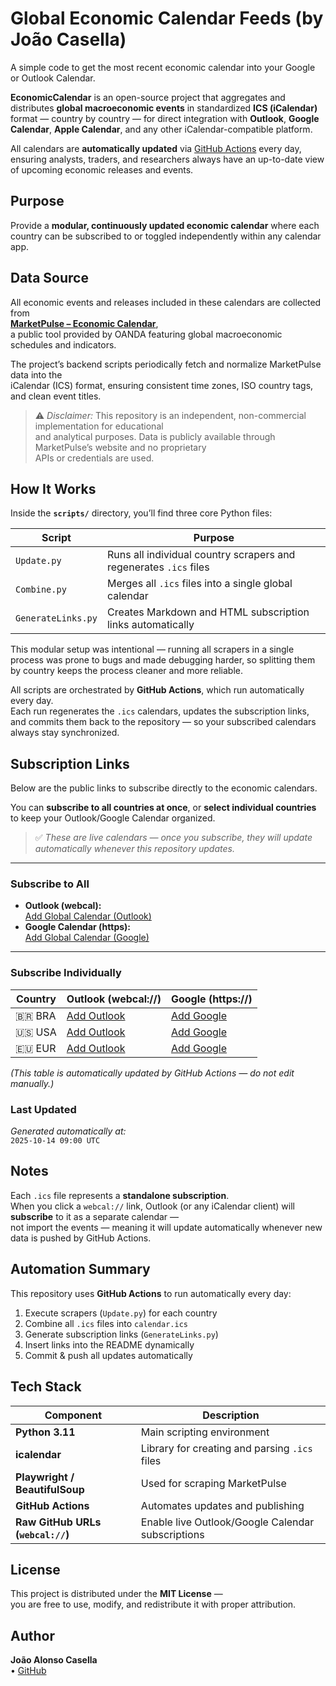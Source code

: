 # Global Economic Calendar Feeds (by João Casella)

A simple code to get the most recent economic calendar into your Google or Outlook Calendar.

**EconomicCalendar** is an open-source project that aggregates and distributes **global macroeconomic events** in standardized **ICS (iCalendar)** format — country by country — for direct integration with **Outlook**, **Google Calendar**, **Apple Calendar**, and any other iCalendar-compatible platform.

All calendars are **automatically updated** via [GitHub Actions](.github/workflows/update.yml) every day, ensuring analysts, traders, and researchers always have an up-to-date view of upcoming economic releases and events.


## Purpose

Provide a **modular, continuously updated economic calendar** where each country can be subscribed to or toggled independently within any calendar app.


## Data Source

All economic events and releases included in these calendars are collected from  
[**MarketPulse – Economic Calendar**](https://www.marketpulse.com/tools/economic-calendar/),  
a public tool provided by OANDA featuring global macroeconomic schedules and indicators.

The project’s backend scripts periodically fetch and normalize MarketPulse data into the  
iCalendar (ICS) format, ensuring consistent time zones, ISO country tags, and clean event titles.

> ⚠️ *Disclaimer:* This repository is an independent, non-commercial implementation for educational  
and analytical purposes. Data is publicly available through MarketPulse’s website and no proprietary  
APIs or credentials are used.



## How It Works

Inside the **`scripts/`** directory, you’ll find three core Python files:

| Script | Purpose |
|---------|----------|
| `Update.py` | Runs all individual country scrapers and regenerates `.ics` files |
| `Combine.py` | Merges all `.ics` files into a single global calendar |
| `GenerateLinks.py` | Creates Markdown and HTML subscription links automatically |

This modular setup was intentional — running all scrapers in a single process was prone to bugs and made debugging harder, so splitting them by country keeps the process cleaner and more reliable.

All scripts are orchestrated by **GitHub Actions**, which run automatically every day.  
Each run regenerates the `.ics` calendars, updates the subscription links, and commits them back to the repository — so your subscribed calendars always stay synchronized.


## Subscription Links

Below are the public links to subscribe directly to the economic calendars.

You can **subscribe to all countries at once**, or **select individual countries** to keep your Outlook/Google Calendar organized.

> ✅ *These are live calendars — once you subscribe, they will update automatically whenever this repository updates.*

---

### **Subscribe to All**

- **Outlook (webcal):**  
  [Add Global Calendar (Outlook)](webcal://raw.githubusercontent.com/joaocasella/econ-calendar/main/calendar.ics)
- **Google Calendar (https):**  
  [Add Global Calendar (Google)](https://raw.githubusercontent.com/joaocasella/econ-calendar/main/calendar.ics)

---

### **Subscribe Individually**
<!-- AUTO-LINKS:START -->
| Country | Outlook (webcal://) | Google (https://) |
|----------|--------------------|-------------------|
| 🇧🇷 BRA | [Add Outlook](webcal://raw.githubusercontent.com/joaocasella/econ-calendar/main/data/raw/ICS/BRA_2026.ics) | [Add Google](https://raw.githubusercontent.com/joaocasella/econ-calendar/main/data/raw/ICS/BRA_2026.ics) |
| 🇺🇸 USA | [Add Outlook](webcal://raw.githubusercontent.com/joaocasella/econ-calendar/main/data/raw/ICS/USA_2026.ics) | [Add Google](https://raw.githubusercontent.com/joaocasella/econ-calendar/main/data/raw/ICS/USA_2026.ics) |
| 🇪🇺 EUR | [Add Outlook](webcal://raw.githubusercontent.com/joaocasella/econ-calendar/main/data/raw/ICS/EUR_2026.ics) | [Add Google](https://raw.githubusercontent.com/joaocasella/econ-calendar/main/data/raw/ICS/EUR_2026.ics) |
<!-- AUTO-LINKS:END -->

*(This table is automatically updated by GitHub Actions — do not edit manually.)*



### Last Updated
*Generated automatically at:*  
`2025-10-14 09:00 UTC`



## Notes

Each `.ics` file represents a **standalone subscription**.  
When you click a `webcal://` link, Outlook (or any iCalendar client) will **subscribe** to it as a separate calendar —  
not import the events — meaning it will update automatically whenever new data is pushed by GitHub Actions.



## Automation Summary

This repository uses **GitHub Actions** to run automatically every day:

1. Execute scrapers (`Update.py`) for each country  
2. Combine all `.ics` files into `calendar.ics`  
3. Generate subscription links (`GenerateLinks.py`)  
4. Insert links into the README dynamically  
5. Commit & push all updates automatically



## Tech Stack

| Component | Description |
|------------|-------------|
| **Python 3.11** | Main scripting environment |
| **icalendar** | Library for creating and parsing `.ics` files |
| **Playwright / BeautifulSoup** | Used for scraping MarketPulse |
| **GitHub Actions** | Automates updates and publishing |
| **Raw GitHub URLs (`webcal://`)** | Enable live Outlook/Google Calendar subscriptions |



## License

This project is distributed under the **MIT License** —  
you are free to use, modify, and redistribute it with proper attribution.



## Author

**João Alonso Casella**  
• [GitHub](https://github.com/joaocasella)
